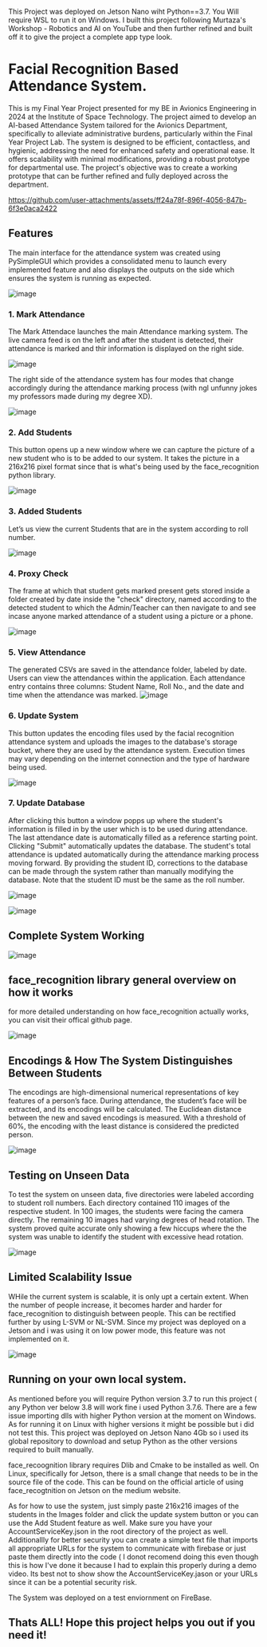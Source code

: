 This Project was deployed on Jetson Nano wiht Python==3.7. You Will require WSL to run it on Windows.
I built this project following Murtaza's Workshop - Robotics and AI on YouTube and then further refined and built off it to give the project a complete app type look.

# Facial Recognition Based Attendance System.

This is my Final Year Project presented for my BE in Avionics Engineering in 2024 at the Institute of Space Technology. The project aimed to develop an AI-based Attendance System tailored for the Avionics Department, specifically to alleviate administrative burdens, particularly within the Final Year Project Lab. The system is designed to be efficient, contactless, and hygienic, addressing the need for enhanced safety and operational ease. It offers scalability with minimal modifications, providing a robust prototype for departmental use. The project's objective was to create a working prototype that can be further refined and fully deployed across the department.

https://github.com/user-attachments/assets/ff24a78f-896f-4056-847b-6f3e0aca2422

## Features

The main interface for the attendance system was created using PySimpleGUI which provides a consolidated menu to launch every implemented feature and also displays the outputs on the side which ensures the system is running as expected.

![image](https://github.com/user-attachments/assets/d6fb9771-258a-42b6-8357-3a22b4c3a5e2)

### 1. Mark Attendance

The Mark Attendace launches the main Attendance marking system. The live camera feed is on the left and after the student is detected, their attendance is marked and thir information is displayed on the right side.

![image](https://github.com/user-attachments/assets/62d037e0-09eb-4ecf-8db2-f038c4043d25)

The right side of the attendance system has four modes that change accordingly during the attendance marking process (with ngl unfunny jokes my professors made during my degree XD).

![image](https://github.com/user-attachments/assets/9672c7da-dae4-4598-b929-b5a286666ddf)


### 2. Add Students

This button opens up a new window where we can capture the picture of a new student who is to be added to our system. It takes the picture in a 216x216 pixel format since that is what's being used by the face_recognition python library.

![image](https://github.com/user-attachments/assets/b91202be-c148-4b80-a119-f31db7518409)

### 3. Added Students

Let’s us view the current Students that are in the system according to roll number.

![image](https://github.com/user-attachments/assets/e4a4c78f-993c-414d-8a86-dc490bc2d1b1)

### 4. Proxy Check
The frame at which that student gets marked present gets stored inside a folder created by date inside the "check" directory, named according to the detected student to which the Admin/Teacher can then navigate to and see incase anyone marked attendance of a student using a picture or a phone.

![image](https://github.com/user-attachments/assets/28259e10-2684-48cd-b004-9690fb31dc28)

### 5. View Attendance

The generated CSVs are saved in the attendance folder, labeled by date. Users can view the attendances within the application. Each attendance entry contains three columns: Student Name, Roll No., and the date and time when the attendance was marked.
![image](https://github.com/user-attachments/assets/81b0ceda-623d-428e-b909-44c0db140aea)

### 6. Update System

This button updates the encoding files used by the facial recognition attendance system and uploads the images to the database's storage bucket, where they are used by the attendance system. Execution times may vary depending on the internet connection and the type of hardware being used.

![image](https://github.com/user-attachments/assets/9392b5e0-365b-4b01-9bb1-f45cec66799f)

### 7. Update Database

After clicking this button a window popps up where the student's information is filled in by the user which is to be used during attendance. The last attendance date is automatically filled as a reference starting point. Clicking "Submit" automatically updates the database. The student's total attendance is updated automatically during the attendance marking process moving forward. By providing the student ID, corrections to the database can be made through the system rather than manually modifying the database. Note that the student ID must be the same as the roll number.

![image](https://github.com/user-attachments/assets/b9847698-0ea2-495d-b87e-f5c7bb835492)

![image](https://github.com/user-attachments/assets/2023bfb2-8c8c-4849-b9bc-b27b43389d5a)

## Complete System Working

![image](https://github.com/user-attachments/assets/d243c5ac-4f1f-41ee-af11-bbfa4ff721ea)

## face_recognition library general overview on how it works

for more detailed understanding on how face_recognition actually works, you can visit their offical github page.

![image](https://github.com/user-attachments/assets/db61abee-3189-4bdd-83d6-ca2e1208920c)

## Encodings & How The System Distinguishes Between Students

The encodings are high-dimensional numerical representations of key features of a person’s face. During attendance, the student’s face will be extracted, and its encodings will be calculated. The Euclidean distance between the new and saved encodings is measured. With a threshold of 60%, the encoding with the least distance is considered the predicted person.

![image](https://github.com/user-attachments/assets/43cf2691-86fb-4afa-947c-729419a1c364)

## Testing on Unseen Data

To test the system on unseen data, five directories were labeled according to student roll numbers. Each directory contained 110 images of the respective student. In 100 images, the students were facing the camera directly. The remaining 10 images had varying degrees of head rotation. The system proved quite accurate only showing a few hiccups where the the system was unable to identify the student with excessive head rotation.

![image](https://github.com/user-attachments/assets/2faf9c84-bac3-48d9-833d-88883ac13872)

## Limited Scalability Issue

WHile the current system is scalable, it is only upt a certain extent. When the number of people increase, it becomes harder and harder for face_recognition to distinguish between people. This can be rectified further by using L-SVM or NL-SVM. Since my project was deployed on a Jetson and i was using it on low power mode, this feature was not implemented on it.

![image](https://github.com/user-attachments/assets/df33420e-c4fb-43fd-b563-26d051bc7797)

## Running on your own local system.

As mentioned before you will require Python version 3.7 to run this project ( any Python ver below 3.8 will work fine i used Python 3.7.6. There are a few issue importing dlls with higher Python version at the moment on Windows. As for running it on Linux with higher versions it might be possible but i did not test this. This project was deployed on Jetson Nano 4Gb so i used its global repository to download and setup Python as the other versions required to built manually.

face_recoognition library requires Dlib and Cmake to be installed as well. On Linux, specifically for Jetson, there is a small change that needs to be in the source file of the code. This can be found on the official article of using face_recogtnition on Jetson on the medium website. 

As for how to use the system, just simply paste 216x216 images of the students in the Images folder and click the update system button or you can use the Add Student feature as well. Make sure you have your AccountServiceKey.json in the root directory of the project as well. Additionallly for better security you can create a simple text file that imports all appropriate URLs for the system to communicate with firebase or just paste them directly into the code ( I donot recomend doing this even though this is how I've done it because I had to explain this properly during a demo video. Its best not to show show the AccountServiceKey.jason or your URLs since it can be a potential security risk. 

The System was deployed on a test enviornment on FireBase.

## Thats ALL! Hope this project helps you out if you need it!

